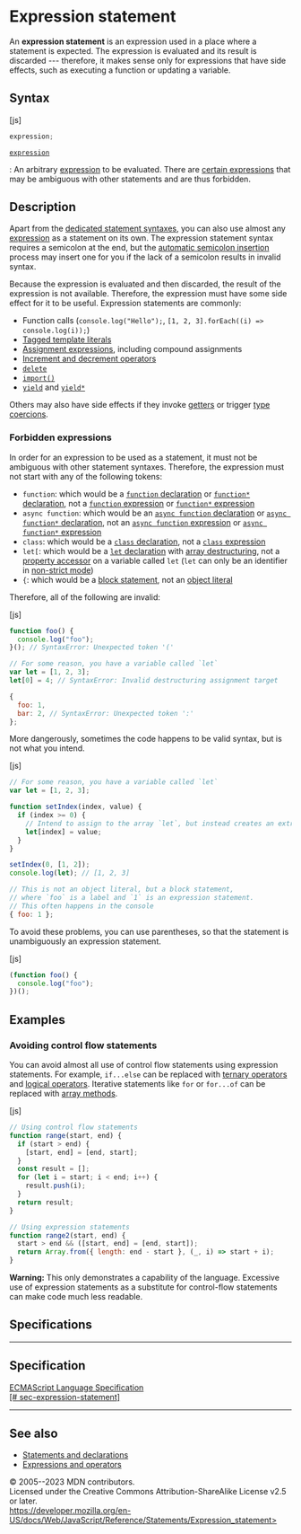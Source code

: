 Expression statement
====================

 
An **expression statement** is an expression used in a place where a
statement is expected. The expression is evaluated and its result is
discarded --- therefore, it makes sense only for expressions that have
side effects, such as executing a function or updating a variable.


 
Syntax
------

 
 
 
[js]


```js
expression;
```


[`expression`](#expression)

:   An arbitrary
    [expression](https://developer.mozilla.org/en-US/docs/Web/JavaScript/Reference/Operators)
    to be evaluated. There are [certain
    expressions](#forbidden_expressions) that may be ambiguous with
    other statements and are thus forbidden.



 
Description
-----------

 
Apart from the [dedicated statement
syntaxes](https://developer.mozilla.org/en-US/docs/Web/JavaScript/Reference/Statements),
you can also use almost any
[expression](https://developer.mozilla.org/en-US/docs/Web/JavaScript/Reference/Operators)
as a statement on its own. The expression statement syntax requires a
semicolon at the end, but the [automatic semicolon
insertion](../lexical_grammar#automatic_semicolon_insertion) process may
insert one for you if the lack of a semicolon results in invalid syntax.

Because the expression is evaluated and then discarded, the result of
the expression is not available. Therefore, the expression must have
some side effect for it to be useful. Expression statements are
commonly:

-   Function calls (`console.log("Hello");`,
    `[1, 2, 3].forEach((i) => console.log(i));`)
-   [Tagged template literals](../template_literals#tagged_templates)
-   [Assignment
    expressions](https://developer.mozilla.org/en-US/docs/Web/JavaScript/Reference/Operators#assignment_operators),
    including compound assignments
-   [Increment and decrement
    operators](https://developer.mozilla.org/en-US/docs/Web/JavaScript/Reference/Operators#increment_and_decrement)
-   [`delete`](../operators/delete)
-   [`import()`](../operators/import)
-   [`yield`](../operators/yield) and [`yield*`](../operators/yield*)

Others may also have side effects if they invoke
[getters](../functions/get) or trigger [type
coercions](https://developer.mozilla.org/en-US/docs/Web/JavaScript/Data_structures#type_coercion).



 
### Forbidden expressions 

 
In order for an expression to be used as a statement, it must not be
ambiguous with other statement syntaxes. Therefore, the expression must
not start with any of the following tokens:

-   `function`: which would be a [`function` declaration](function) or
    [`function*` declaration](function*), not a [`function`
    expression](../operators/function) or [`function*`
    expression](../operators/function*)
-   `async function`: which would be an [`async function`
    declaration](async_function) or [`async function*`
    declaration](async_function*), not an [`async function`
    expression](../operators/async_function) or [`async function*`
    expression](../operators/async_function*)
-   `class`: which would be a [`class` declaration](class), not a
    [`class` expression](../operators/class)
-   `let[`: which would be a [`let` declaration](let) with [array
    destructuring](../operators/destructuring_assignment), not a
    [property accessor](../operators/property_accessors) on a variable
    called `let` (`let` can only be an identifier in [non-strict
    mode](../strict_mode#extra_reserved_words))
-   `{`: which would be a [block statement](block), not an [object
    literal](../operators/object_initializer)

Therefore, all of the following are invalid:

 
 
[js]


```js
function foo() {
  console.log("foo");
}(); // SyntaxError: Unexpected token '('

// For some reason, you have a variable called `let`
var let = [1, 2, 3];
let[0] = 4; // SyntaxError: Invalid destructuring assignment target

{
  foo: 1,
  bar: 2, // SyntaxError: Unexpected token ':'
};
```


More dangerously, sometimes the code happens to be valid syntax, but is
not what you intend.

 
 
[js]


```js
// For some reason, you have a variable called `let`
var let = [1, 2, 3];

function setIndex(index, value) {
  if (index >= 0) {
    // Intend to assign to the array `let`, but instead creates an extra variable!
    let[index] = value;
  }
}

setIndex(0, [1, 2]);
console.log(let); // [1, 2, 3]

// This is not an object literal, but a block statement,
// where `foo` is a label and `1` is an expression statement.
// This often happens in the console
{ foo: 1 };
```


To avoid these problems, you can use parentheses, so that the statement
is unambiguously an expression statement.

 
 
[js]


```js
(function foo() {
  console.log("foo");
})();
```




 
Examples
--------


 
### Avoiding control flow statements 

 
You can avoid almost all use of control flow statements using expression
statements. For example, `if...else` can be replaced with [ternary
operators](../operators/conditional_operator) and [logical
operators](https://developer.mozilla.org/en-US/docs/Web/JavaScript/Reference/Operators#binary_logical_operators).
Iterative statements like `for` or `for...of` can be replaced with
[array methods](../global_objects/array#instance_methods).

 
 
[js]


```js
// Using control flow statements
function range(start, end) {
  if (start > end) {
    [start, end] = [end, start];
  }
  const result = [];
  for (let i = start; i < end; i++) {
    result.push(i);
  }
  return result;
}

// Using expression statements
function range2(start, end) {
  start > end && ([start, end] = [end, start]);
  return Array.from({ length: end - start }, (_, i) => start + i);
}
```


 
**Warning:** This only demonstrates a capability of the language.
Excessive use of expression statements as a substitute for control-flow
statements can make code much less readable.




Specifications
--------------

 
  -----------------------------------------------------------------------------------------------------------------------------------------------------
  Specification
  -----------------------------------------------------------------------------------------------------------------------------------------------------
  [ECMAScript Language Specification\
  [\#
  sec-expression-statement]](https://tc39.es/ecma262/multipage/ecmascript-language-statements-and-declarations.html#sec-expression-statement)

  -----------------------------------------------------------------------------------------------------------------------------------------------------


 
See also 
--------

 
-   [Statements and
    declarations](https://developer.mozilla.org/en-US/docs/Web/JavaScript/Reference/Statements)
-   [Expressions and
    operators](https://developer.mozilla.org/en-US/docs/Web/JavaScript/Reference/Operators)



 
© 2005--2023 MDN contributors.\
Licensed under the Creative Commons Attribution-ShareAlike License v2.5
or later.\
https://developer.mozilla.org/en-US/docs/Web/JavaScript/Reference/Statements/Expression_statement>

